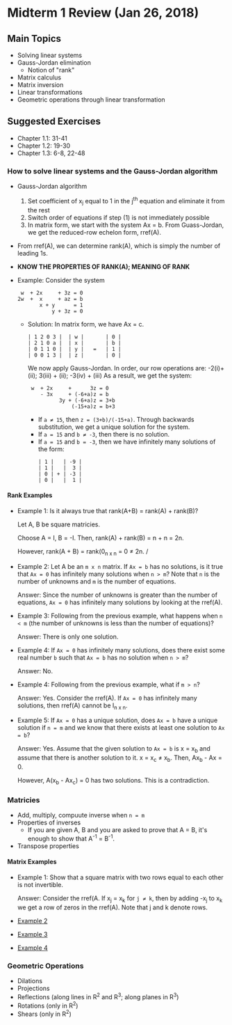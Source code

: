 # Midterm 1 Review (Jan 26, 2018)
## Main Topics
* Solving linear systems
* Gauss-Jordan elimination 
  * Notion of "rank"
* Matrix calculus
* Matrix inversion
* Linear transformations
* Geometric operations through linear transformation
## Suggested Exercises
* Chapter 1.1: 31-41
* Chapter 1.2: 19-30
* Chapter 1.3: 6-8, 22-48
### How to solve linear systems and the Gauss-Jordan algorithm
* Gauss-Jordan algorithm
  1. Set coefficient of x<sub>j</sub> equal to 1 in the j<sup>th</sup> equation and eliminate it from the rest
  2. Switch order of equations if step (1) is not immediately possible
  3. In matrix form, we start with the system Ax = b. From Guass-Jordan, we get the reduced-row echelon form, rref(A).
* From rref(A), we can determine rank(A), which is simply the number of leading 1s.
* **KNOW THE PROPERTIES OF RANK(A); MEANING OF RANK**

* Example: Consider the system

  ```
   w  + 2x     + 3z = 0
  2w  +  x     + az = b
         x + y      = 1
             y + 3z = 0
  ```

    * Solution: In matrix form, we have Ax = c.
      ```
      | 1 2 0 3 |  | w |       | 0 |
      | 2 1 0 a |  | x |       | b |
      | 0 1 1 0 |  | y |   =   | 1 |
      | 0 0 1 3 |  | z |       | 0 |
      ```
      We now apply Gauss-Jordan. In order, our row operations are: -2(i)+(ii); 3(iii) + (ii); -3(iv) + (iii)
      As a result, we get the system:
      ```
       w  + 2x     +      3z = 0
          - 3x     + (-6+a)z = b
                3y + (-6+a)z = 3+b
                    (-15+a)z = b+3
       ```
       * If `a ≠ 15`, then `z = (3+b)/(-15+a)`. Through backwards substitution, we get a unique solution for the system.
       * If `a = 15` and `b ≠ -3`, then there is no solution.
       * If `a = 15` and `b = -3`, then we have infinitely many solutions of the form: 
         ```
         | 1 |   | -9 |
         | 1 |   |  3 |
         | 0 | + | -3 |
         | 0 |   |  1 |
         ```
#### Rank Examples
* Example 1: Is it always true that rank(A+B) = rank(A) + rank(B)?

  Let A, B be square matricies.
  
  Choose A = I, B = -I. Then, rank(A) + rank(B) = n + n = 2n.
  
  However, rank(A + B) = rank(0<sub>n x n</sub> = 0 ≠ 2n.
  / 
* Example 2: Let A be an `m x n` matrix. If `Ax = b` has no solutions, is it true that `Ax = 0` has infinitely many solutions when `n > m`? Note that `n` is the number of unknowns and `m` is the number of equations.

  Answer: Since the number of unknowns is greater than the number of equations, `Ax = 0` has infinitely many solutions by looking at the rref(A).

* Example 3: Following from the previous example, what happens when `n < m` (the number of unknowns is less than the number of equations)?

  Answer: There is only one solution. 

* Example 4: If `Ax = 0` has infinitely many solutions, does there exist some real number `b` such that `Ax = b` has no solution when `n > m`?
  
  Answer: No.

* Example 4: Following from the previous example, what if `m > n`?
  
  Answer: Yes. Consider the rref(A). If `Ax = 0` has infinitely many solutions, then rref(A) cannot be I<sub>n x n</sub>.

* Example 5: If `Ax = 0` has a unique solution, does `Ax = b` have a unique solution if `n = m` and we know that there exists at least one solution to `Ax = b`?

  Answer: Yes. Assume that the given solution to `Ax = b` is x = x<sub>b</sub> and assume that there is another solution to it. x = x<sub>c</sub> ≠ x<sub>b</sub>. Then, Ax<sub>b</sub> - Ax = 0.
  
  However, A(x<sub>b</sub> - Ax<sub>c</sub>) = 0 has two solutions. This is a contradiction.
  
### Matricies
* Add, multiply, compuute inverse when `n = m`
* Properties of inverses
  * If you are given A, B and you are asked to prove that A = B, it's enough to show that A<sup>-1</sup> = B<sup>-1</sup>.
* Transpose properties
#### Matrix Examples
* Example 1: Show that a square matrix with two rows equal to each other is not invertible.
  
  Answer: Consider the rref(A. If x<sub>j</sub> = x<sub>k</sub> for `j ≠ k`, then by adding -x<sub>j</sub> to x<sub>k</sub> we get a row of zeros in the rref(A). Note that j and k denote rows.

* [Example 2](Images/ex1.jpg)
* [Example 3](Images/ex2.jpg)
* [Example 4](Images/ex3.jpg)

### Geometric Operations
* Dilations
* Projections
* Reflections (along lines in R<sup>2</sup> and R<sup>3</sup>; along planes in R<sup>3</sup>)
* Rotations (only in R<sup>2</sup>)
* Shears (only in R<sup>2</sup>)
